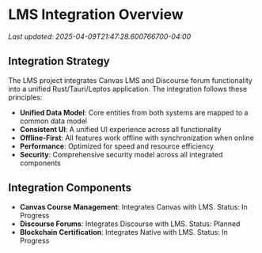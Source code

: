 # LMS Integration Overview

_Last updated: 2025-04-09T21:47:28.600766700-04:00_

## Integration Strategy

The LMS project integrates Canvas LMS and Discourse forum functionality into a unified Rust/Tauri/Leptos application. The integration follows these principles:

- **Unified Data Model**: Core entities from both systems are mapped to a common data model
- **Consistent UI**: A unified UI experience across all functionality
- **Offline-First**: All features work offline with synchronization when online
- **Performance**: Optimized for speed and resource efficiency
- **Security**: Comprehensive security model across all integrated components

## Integration Components
- **Canvas Course Management**: Integrates Canvas with LMS. Status: In Progress
- **Discourse Forums**: Integrates Discourse with LMS. Status: Planned
- **Blockchain Certification**: Integrates Native with LMS. Status: In Progress
